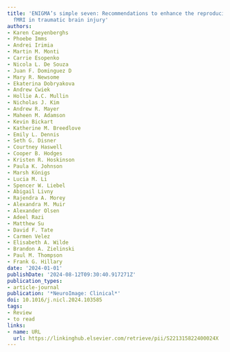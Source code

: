 ```yaml
---
title: 'ENIGMA’s simple seven: Recommendations to enhance the reproducibility of resting-state
  fMRI in traumatic brain injury'
authors:
- Karen Caeyenberghs
- Phoebe Imms
- Andrei Irimia
- Martin M. Monti
- Carrie Esopenko
- Nicola L. De Souza
- Juan F. Dominguez D
- Mary R. Newsome
- Ekaterina Dobryakova
- Andrew Cwiek
- Hollie A.C. Mullin
- Nicholas J. Kim
- Andrew R. Mayer
- Maheen M. Adamson
- Kevin Bickart
- Katherine M. Breedlove
- Emily L. Dennis
- Seth G. Disner
- Courtney Haswell
- Cooper B. Hodges
- Kristen R. Hoskinson
- Paula K. Johnson
- Marsh Königs
- Lucia M. Li
- Spencer W. Liebel
- Abigail Livny
- Rajendra A. Morey
- Alexandra M. Muir
- Alexander Olsen
- Adeel Razi
- Matthew Su
- David F. Tate
- Carmen Velez
- Elisabeth A. Wilde
- Brandon A. Zielinski
- Paul M. Thompson
- Frank G. Hillary
date: '2024-01-01'
publishDate: '2024-08-12T09:30:40.917271Z'
publication_types:
- article-journal
publication: '*NeuroImage: Clinical*'
doi: 10.1016/j.nicl.2024.103585
tags:
- Review
- to read
links:
- name: URL
  url: https://linkinghub.elsevier.com/retrieve/pii/S221315822400024X
---
```

